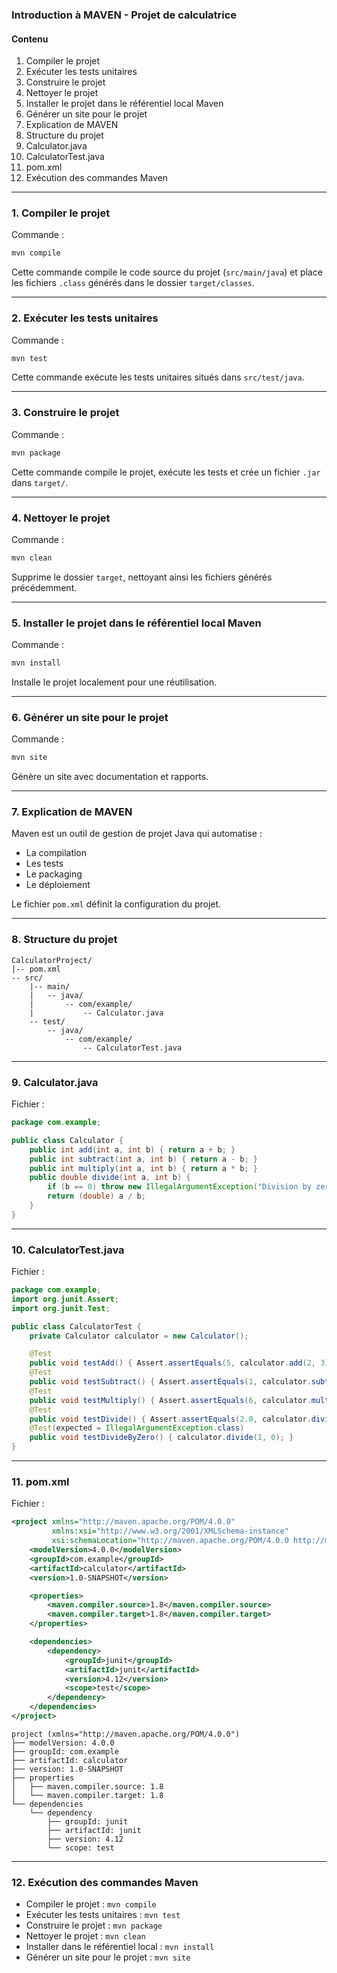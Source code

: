 ### **Introduction à MAVEN - Projet de calculatrice**

#### **Contenu**
1. Compiler le projet  
2. Exécuter les tests unitaires  
3. Construire le projet  
4. Nettoyer le projet  
5. Installer le projet dans le référentiel local Maven  
6. Générer un site pour le projet  
7. Explication de MAVEN  
8. Structure du projet  
9. Calculator.java  
10. CalculatorTest.java  
11. pom.xml  
12. Exécution des commandes Maven  

---

### **1. Compiler le projet**
Commande :
```sh
mvn compile
```
Cette commande compile le code source du projet (`src/main/java`) et place les fichiers `.class` générés dans le dossier `target/classes`.

---

### **2. Exécuter les tests unitaires**
Commande :
```sh
mvn test
```
Cette commande exécute les tests unitaires situés dans `src/test/java`.

---

### **3. Construire le projet**
Commande :
```sh
mvn package
```
Cette commande compile le projet, exécute les tests et crée un fichier `.jar` dans `target/`.

---

### **4. Nettoyer le projet**
Commande :
```sh
mvn clean
```
Supprime le dossier `target`, nettoyant ainsi les fichiers générés précédemment.

---

### **5. Installer le projet dans le référentiel local Maven**
Commande :
```sh
mvn install
```
Installe le projet localement pour une réutilisation.

---

### **6. Générer un site pour le projet**
Commande :
```sh
mvn site
```
Génère un site avec documentation et rapports.

---

### **7. Explication de MAVEN**
Maven est un outil de gestion de projet Java qui automatise :
- La compilation
- Les tests
- Le packaging
- Le déploiement

Le fichier `pom.xml` définit la configuration du projet.

---

### **8. Structure du projet**
```
CalculatorProject/
|-- pom.xml
-- src/
    |-- main/
    |   -- java/
    |       -- com/example/
    |           -- Calculator.java
    -- test/
        -- java/
            -- com/example/
                -- CalculatorTest.java
```

---

### **9. Calculator.java**
Fichier :
```java
package com.example;

public class Calculator {
    public int add(int a, int b) { return a + b; }
    public int subtract(int a, int b) { return a - b; }
    public int multiply(int a, int b) { return a * b; }
    public double divide(int a, int b) {
        if (b == 0) throw new IllegalArgumentException("Division by zero.");
        return (double) a / b;
    }
}
```

---

### **10. CalculatorTest.java**
Fichier :
```java
package com.example;
import org.junit.Assert;
import org.junit.Test;

public class CalculatorTest {
    private Calculator calculator = new Calculator();

    @Test
    public void testAdd() { Assert.assertEquals(5, calculator.add(2, 3)); }
    @Test
    public void testSubtract() { Assert.assertEquals(1, calculator.subtract(3, 2)); }
    @Test
    public void testMultiply() { Assert.assertEquals(6, calculator.multiply(2, 3)); }
    @Test
    public void testDivide() { Assert.assertEquals(2.0, calculator.divide(4, 2), 0); }
    @Test(expected = IllegalArgumentException.class)
    public void testDivideByZero() { calculator.divide(1, 0); }
}
```

---

### **11. pom.xml**
Fichier :
```xml
<project xmlns="http://maven.apache.org/POM/4.0.0"
         xmlns:xsi="http://www.w3.org/2001/XMLSchema-instance"
         xsi:schemaLocation="http://maven.apache.org/POM/4.0.0 http://maven.apache.org/xsd/maven-4.0.0.xsd">
    <modelVersion>4.0.0</modelVersion>
    <groupId>com.example</groupId>
    <artifactId>calculator</artifactId>
    <version>1.0-SNAPSHOT</version>

    <properties>
        <maven.compiler.source>1.8</maven.compiler.source>
        <maven.compiler.target>1.8</maven.compiler.target>
    </properties>

    <dependencies>
        <dependency>
            <groupId>junit</groupId>
            <artifactId>junit</artifactId>
            <version>4.12</version>
            <scope>test</scope>
        </dependency>
    </dependencies>
</project>
```




```
project (xmlns="http://maven.apache.org/POM/4.0.0")
├── modelVersion: 4.0.0
├── groupId: com.example
├── artifactId: calculator
├── version: 1.0-SNAPSHOT
├── properties
│   ├── maven.compiler.source: 1.8
│   └── maven.compiler.target: 1.8
└── dependencies
    └── dependency
        ├── groupId: junit
        ├── artifactId: junit
        ├── version: 4.12
        └── scope: test
```

---

### **12. Exécution des commandes Maven**
- Compiler le projet : `mvn compile`
- Exécuter les tests unitaires : `mvn test`
- Construire le projet : `mvn package`
- Nettoyer le projet : `mvn clean`
- Installer dans le référentiel local : `mvn install`
- Générer un site pour le projet : `mvn site`

